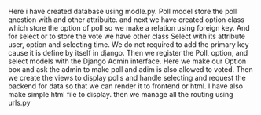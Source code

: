 Here i have created database using modle.py. Poll model store the poll qnestion with and other attribuite. and next we have created option class which store the option of poll so we make a relation using foreign key. And for select or to store the vote we have other class Select with its attribute user, option and selecting time. We do not required to add the primary key cause it is define by itself in django. 
Then we register the Poll, option, and select models with the Django Admin interface. Here we make our Option box and ask the admin to make  poll and adim is also allowed to voted.
Then we create the views to display polls and handle selecting and request the backend for data so that we can render it to frontend or html. 
I have also make simple html file to display.
then we manage all the routing using urls.py
